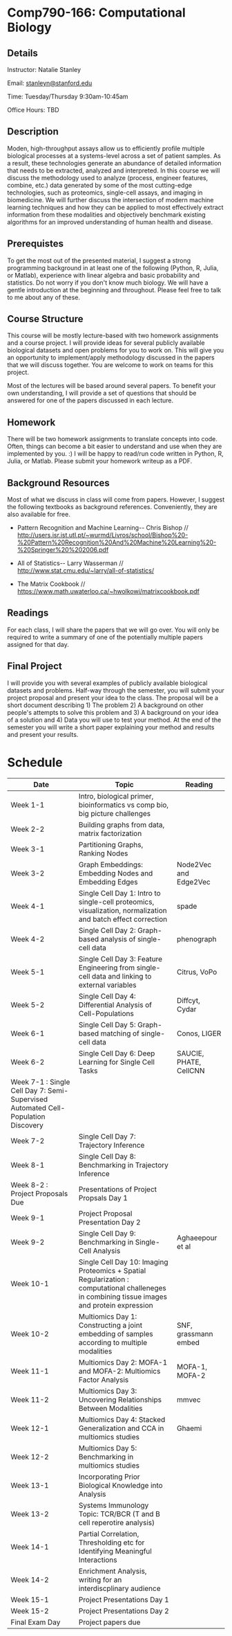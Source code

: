 # Comp790-166: Computational Biology

## Details
Instructor: Natalie Stanley

Email: stanleyn@stanford.edu

Time: Tuesday/Thursday 9:30am-10:45am

Office Hours: TBD

## Description
Moden, high-throughput assays allow us to efficiently profile multiple biological processes at a systems-level across a set of patient samples. As a result, these technologies generate an abundance of detailed information that needs to be extracted, analyzed and interpreted. In this course we will discuss the methodology used to analyze (process, engineer features, combine, etc.) data generated by some of the most cutting-edge technologies, such as proteomics, single-cell assays, and imaging in biomedicine.  We will further discuss the intersection of modern machine learning techniques and how they can be applied to most effectively extract information from these modalities and objectively benchmark existing algorithms for an improved understanding of human health and disease.

## Prerequistes
To get the most out of the presented material, I suggest a strong programming background in at least one of the following (Python, R, Julia, or Matlab), experience with linear algebra and basic probability and statistics. Do not worry if you don't know much biology. We will have a gentle introduction at the beginning and throughout. Please feel free to talk to me about any of these. 

## Course Structure
This course will be mostly lecture-based with two homework assignments and a course project. I will provide ideas for several publicly available biological datasets and open problems for you to work on. This will give you an opportunity to implement/apply methodology discussed in the papers that we will discuss together. You are welcome to work on teams for this project.

Most of the lectures will be based around several papers. To benefit your own understanding, I will provide a set of questions that should be answered for one of the papers discussed in each lecture.

## Homework
There will be two homework assignments to translate concepts into code. Often, things can become a bit easier to understand and use when they are implemented by you. :) I will be happy to read/run code written in Python, R, Julia, or Matlab. Please submit your homework writeup as a PDF. 

## Background Resources
Most of what we discuss in class will come from papers. However, I suggest the following textbooks as background references. Conveniently, they are also available for free.

* Pattern Recognition and Machine Learning-- Chris Bishop // http://users.isr.ist.utl.pt/~wurmd/Livros/school/Bishop%20-%20Pattern%20Recognition%20And%20Machine%20Learning%20-%20Springer%20%202006.pdf

* All of Statistics-- Larry Wasserman // http://www.stat.cmu.edu/~larry/all-of-statistics/

* The Matrix Cookbook // https://www.math.uwaterloo.ca/~hwolkowi/matrixcookbook.pdf

## Readings
For each class, I will share the papers that we will go over. You will only be required to write a summary of one of the potentially multiple papers assigned for that day.

## Final Project
I will provide you with several examples of publicly available biological datasets and problems. Half-way through the semester, you will submit your project proposal and present your idea to the class.  The proposal will be a short document describing 1) The problem 2) A background on other people's attempts to solve this problem and 3) A background on your idea of a solution and 4) Data you will use to test your method. At the end of the semester you will write a short paper explaining your method and results and present your results.

# Schedule

| Date | Topic | Reading |
|------|-------|---------|
| Week 1-1    | Intro, biological primer, bioinformatics vs comp bio, big picture challenges     |        |
| Week 2-2    | Building graphs from data, matrix factorization | |
| Week 3-1 | Partitioning Graphs, Ranking Nodes | |
| Week 3-2 | Graph Embeddings: Embedding Nodes and Embedding Edges | Node2Vec and Edge2Vec |
| Week 4-1 | Single Cell Day 1: Intro to single-cell proteomics, visualization, normalization and batch effect correction | spade |
|Week 4-2 | Single Cell Day 2: Graph-based analysis of single-cell data | phenograph |
| Week 5-1 | Single Cell Day 3: Feature Engineering from single-cell data and linking to external variables | Citrus, VoPo | 
| Week 5-2 | Single Cell Day 4: Differential Analysis of Cell-Populations | Diffcyt, Cydar |
| Week 6-1 | Single Cell Day 5: Graph-based matching of single-cell data | Conos, LIGER
| Week 6-2 | Single Cell Day 6: Deep Learning for Single Cell Tasks | SAUCIE, PHATE, CellCNN |
| Week 7-1 : Single Cell Day 7: Semi-Supervised Automated Cell-Population Discovery
| Week 7-2 | Single Cell Day 7: Trajectory Inference | |
| Week 8-1 | Single Cell Day 8: Benchmarking in Trajectory Inference | |
| Week 8-2 : Project Proposals Due | Presentations of Project Propsals Day 1 | |
| Week 9-1 | Project Proposal Presentation Day 2 | |
| Week 9-2| Single Cell Day 9: Benchmarking in Single-Cell Analysis | Aghaeepour et al |
| Week 10-1 | Single Cell Day 10: Imaging Proteomics + Spatial Regularization : computational challeneges in combining tissue images and protein expression | |
| Week 10-2 | Multiomics Day 1: Constructing a joint embedding of samples according to multiple modalities | SNF, grassmann embed |  
| Week 11-1 | Multiomics Day 2: MOFA-1 and MOFA-2: Multiomics Factor Analysis | MOFA-1, MOFA-2 | 
| Week 11-2 | Multiomics Day 3: Uncovering Relationships Between Modalities | mmvec| 
| Week 12-1 | Multiomics Day 4: Stacked Generalization and CCA in multiomics studies | Ghaemi |
| Week 12-2 | Multiomics Day 5: Benchmarking in multiomics studies | |
|Week 13-1  | Incorporating Prior Biological Knowledge into Analysis | |
|Week 13-2 |  Systems Immunology Topic: TCR/BCR (T and B cell reperotire analysis) | | 
|Week 14-1 | Partial Correlation, Thresholding etc for Identifying Meaningful Interactions | | 
|Week 14-2 | Enrichment Analysis, writing for an interdiscplinary audience | | 
|Week 15-1 | Project Presentations Day 1 | |
|Week 15-2 | Project Presentations Day 2 | |
|Final Exam Day | Project papers due | |

